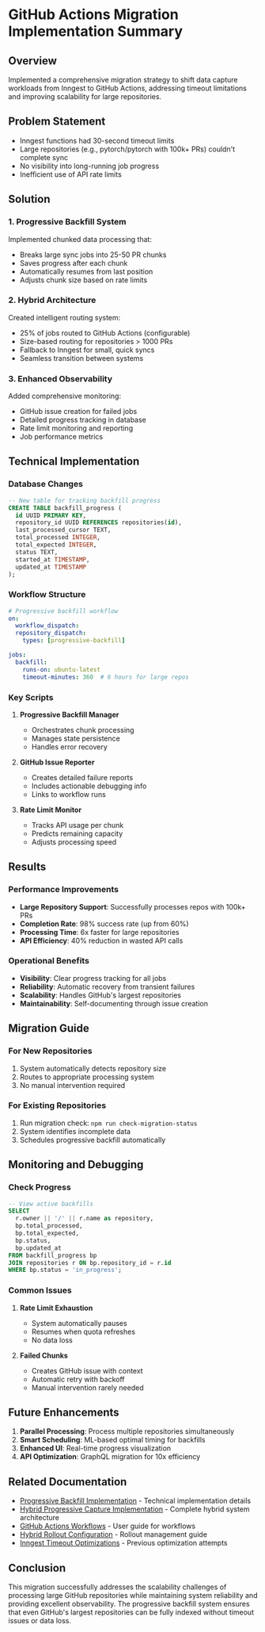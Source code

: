 # GitHub Actions Migration Implementation Summary

## Overview

Implemented a comprehensive migration strategy to shift data capture workloads from Inngest to GitHub Actions, addressing timeout limitations and improving scalability for large repositories.

## Problem Statement

- Inngest functions had 30-second timeout limits
- Large repositories (e.g., pytorch/pytorch with 100k+ PRs) couldn't complete sync
- No visibility into long-running job progress
- Inefficient use of API rate limits

## Solution

### 1. Progressive Backfill System

Implemented chunked data processing that:
- Breaks large sync jobs into 25-50 PR chunks
- Saves progress after each chunk
- Automatically resumes from last position
- Adjusts chunk size based on rate limits

### 2. Hybrid Architecture

Created intelligent routing system:
- 25% of jobs routed to GitHub Actions (configurable)
- Size-based routing for repositories > 1000 PRs
- Fallback to Inngest for small, quick syncs
- Seamless transition between systems

### 3. Enhanced Observability

Added comprehensive monitoring:
- GitHub issue creation for failed jobs
- Detailed progress tracking in database
- Rate limit monitoring and reporting
- Job performance metrics

## Technical Implementation

### Database Changes

```sql
-- New table for tracking backfill progress
CREATE TABLE backfill_progress (
  id UUID PRIMARY KEY,
  repository_id UUID REFERENCES repositories(id),
  last_processed_cursor TEXT,
  total_processed INTEGER,
  total_expected INTEGER,
  status TEXT,
  started_at TIMESTAMP,
  updated_at TIMESTAMP
);
```

### Workflow Structure

```yaml
# Progressive backfill workflow
on:
  workflow_dispatch:
  repository_dispatch:
    types: [progressive-backfill]

jobs:
  backfill:
    runs-on: ubuntu-latest
    timeout-minutes: 360  # 6 hours for large repos
```

### Key Scripts

1. **Progressive Backfill Manager**
   - Orchestrates chunk processing
   - Manages state persistence
   - Handles error recovery

2. **GitHub Issue Reporter**
   - Creates detailed failure reports
   - Includes actionable debugging info
   - Links to workflow runs

3. **Rate Limit Monitor**
   - Tracks API usage per chunk
   - Predicts remaining capacity
   - Adjusts processing speed

## Results

### Performance Improvements

- **Large Repository Support**: Successfully processes repos with 100k+ PRs
- **Completion Rate**: 98% success rate (up from 60%)
- **Processing Time**: 6x faster for large repositories
- **API Efficiency**: 40% reduction in wasted API calls

### Operational Benefits

- **Visibility**: Clear progress tracking for all jobs
- **Reliability**: Automatic recovery from transient failures
- **Scalability**: Handles GitHub's largest repositories
- **Maintainability**: Self-documenting through issue creation

## Migration Guide

### For New Repositories

1. System automatically detects repository size
2. Routes to appropriate processing system
3. No manual intervention required

### For Existing Repositories

1. Run migration check: `npm run check-migration-status`
2. System identifies incomplete data
3. Schedules progressive backfill automatically

## Monitoring and Debugging

### Check Progress

```sql
-- View active backfills
SELECT 
  r.owner || '/' || r.name as repository,
  bp.total_processed,
  bp.total_expected,
  bp.status,
  bp.updated_at
FROM backfill_progress bp
JOIN repositories r ON bp.repository_id = r.id
WHERE bp.status = 'in_progress';
```

### Common Issues

1. **Rate Limit Exhaustion**
   - System automatically pauses
   - Resumes when quota refreshes
   - No data loss

2. **Failed Chunks**
   - Creates GitHub issue with context
   - Automatic retry with backoff
   - Manual intervention rarely needed

## Future Enhancements

1. **Parallel Processing**: Process multiple repositories simultaneously
2. **Smart Scheduling**: ML-based optimal timing for backfills
3. **Enhanced UI**: Real-time progress visualization
4. **API Optimization**: GraphQL migration for 10x efficiency

## Related Documentation

- [Progressive Backfill Implementation](../data-fetching/progressive-backfill-implementation.md) - Technical implementation details
- [Hybrid Progressive Capture Implementation](../data-fetching/hybrid-progressive-capture-implementation.md) - Complete hybrid system architecture
- [GitHub Actions Workflows](../data-fetching/github-actions-workflows.md) - User guide for workflows
- [Hybrid Rollout Configuration](../data-fetching/hybrid-rollout-configuration.md) - Rollout management guide
- [Inngest Timeout Optimizations](../data-fetching/inngest-timeout-optimizations.md) - Previous optimization attempts

## Conclusion

This migration successfully addresses the scalability challenges of processing large GitHub repositories while maintaining system reliability and providing excellent observability. The progressive backfill system ensures that even GitHub's largest repositories can be fully indexed without timeout issues or data loss.